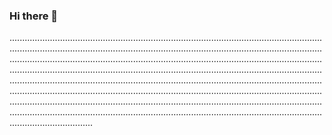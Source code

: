 ### Hi there 👋

.................................................................................................................................................................................................................................................................................................................................................................................................................................................................................................................................................................................................................................................................................................................................................................................................................................................................................................................................................................................................................................................................